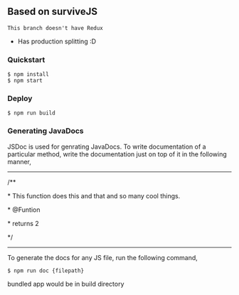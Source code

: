 ## Based on surviveJS

`This branch doesn't have Redux`

* Has production splitting :D

### Quickstart
    $ npm install
    $ npm start

### Deploy
    $ npm run build

### Generating JavaDocs
JSDoc is used for genrating JavaDocs. To write documentation of a particular method, write the documentation just on top of it in the following manner,

---
/&#42;&#42;

 &#42; This function does this and that and so many cool things.

 &#42; @Funtion

 &#42; returns 2

 &#42;/


---

To generate the docs for any JS file, run the following command,


    $ npm run doc {filepath}

bundled app would be in build directory
